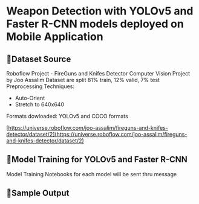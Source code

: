 # Weapon Detection with YOLOv5 and Faster R-CNN models deployed on Mobile Application

## 📌Dataset Source
Roboflow Project - FireGuns and Knifes Detector Computer Vision Project by Joo Assalim
Dataset are split 81% train, 12% valid, 7% test
Preprocessing Techniques:
- Auto-Orient
- Stretch to 640x640

Formats dowloaded: YOLOv5 and COCO formats

[https://universe.roboflow.com/joo-assalim/fireguns-and-knifes-detector/dataset/2](https://universe.roboflow.com/joo-assalim/fireguns-and-knifes-detector/dataset/2)

## 📌Model Training for YOLOv5 and Faster R-CNN
Model Training Notebooks for each model will be sent thru message

## 📌Sample Output


